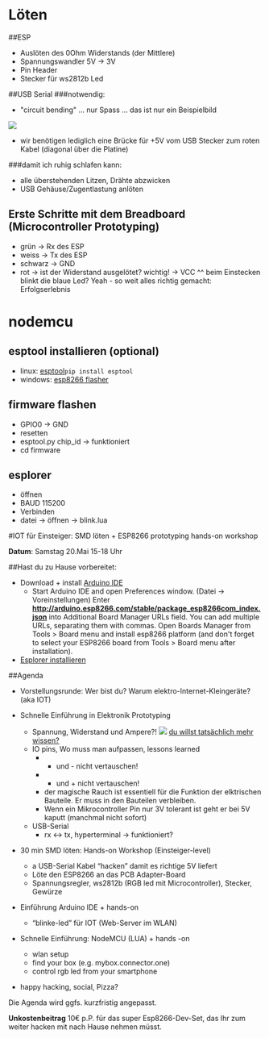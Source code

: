 # Löten
##ESP
- Auslöten des 0Ohm Widerstands (der Mittlere)
- Spannungswandler 5V -> 3V
- Pin Header
- Stecker für ws2812b Led

##USB Serial
###notwendig:

- "circuit bending" ... nur Spass ... das ist nur ein Beispielbild

![](http://bitcrusher.free.fr/images/tutones/audiones_PCB_04_Step_04.JPG)

- wir benötigen lediglich eine Brücke für +5V vom USB Stecker zum roten Kabel (diagonal über die Platine)


###damit ich ruhig schlafen kann:
- alle überstehenden Litzen, Drähte abzwicken
- USB Gehäuse/Zugentlastung anlöten



## Erste Schritte mit dem Breadboard (Microcontroller Prototyping)
- grün -> Rx des ESP
- weiss -> Tx des ESP
- schwarz -> GND
- rot -> ist der Widerstand ausgelötet? wichtig! -> VCC
^^ beim Einstecken blinkt die blaue Led? Yeah - so weit alles richtig gemacht: Erfolgserlebnis




# nodemcu
## esptool installieren (optional)
- linux: [esptool](https://github.com/espressif/esptool)`pip install esptool`
- windows: [esp8266 flasher]( https://github.com/nodemcu/nodemcu-flasher/raw/master/Win64/Release/ESP8266Flasher.exe  )
## firmware flashen
- GPIO0 -> GND
- resetten
- esptool.py chip_id -> funktioniert
- cd firmware
## esplorer
- öffnen
- BAUD 115200
- Verbinden
- datei -> öffnen -> blink.lua


#IOT für Einsteiger: SMD löten + ESP8266 prototyping hands-on workshop


**Datum**: Samstag 20.Mai 15-18 Uhr

##Hast du zu Hause vorbereitet:
* Download + install [Arduino IDE ]( https://www.arduino.cc/en/main/software )
  * Start Arduino IDE and open Preferences window. (Datei -> Voreinstellungen)
  Enter **http://arduino.esp8266.com/stable/package_esp8266com_index.json** into Additional Board Manager URLs field. You can add multiple URLs, separating them with commas.
Open Boards Manager from Tools > Board menu and install esp8266 platform (and don't forget to select your ESP8266 board from Tools > Board menu after installation).
* [Esplorer installieren]( https://esp8266.ru/esplorer/ )


##Agenda

* Vorstellungsrunde: Wer bist du? Warum elektro-Internet-Kleingeräte? (aka IOT)
* Schnelle Einführung in Elektronik Prototyping
    * Spannung, Widerstand und Ampere?!
    ![](http://www.sengpielaudio.com/ohms-law-illustrated.gif)
     [du willst tatsächlich mehr wissen?](http://www.brucewilles.de/grundlagen.html)
    * IO pins, Wo muss man aufpassen, lessons learned
      * + und - nicht vertauschen!
      * - und + nicht vertauschen!
      * der magische Rauch ist essentiell für die Funktion der elktrischen Bauteile. Er muss in den Bauteilen verbleiben.
      * Wenn ein Mikrocontroller Pin nur 3V tolerant ist geht er bei 5V kaputt (manchmal nicht sofort)
    * USB-Serial
      * rx <-> tx, hyperterminal -> funktioniert?

* 30 min SMD löten: Hands-on Workshop (Einsteiger-level)
    * a USB-Serial Kabel “hacken” damit es richtige 5V liefert
    * Löte den ESP8266 an das PCB Adapter-Board
    * Spannungsregler, ws2812b (RGB led mit Microcontroller), Stecker, Gewürze
* Einführung Arduino IDE + hands-on
    * “blinke-led” für IOT (Web-Server im WLAN)
* Schnelle Einführung: NodeMCU (LUA) + hands -on
    * wlan setup
    * find your box (e.g. mybox.connector.one)
    * control rgb led from your smartphone
* happy hacking, social, Pizza?


Die Agenda wird ggfs. kurzfristig angepasst.

**Unkostenbeitrag** 10€ p.P. für das super Esp8266-Dev-Set, das Ihr zum weiter hacken mit nach Hause nehmen müsst.






